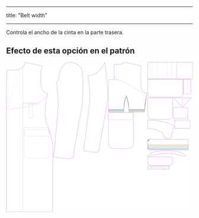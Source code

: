 - - -
title: "Belt width"
- - -

Controla el ancho de la cinta en la parte trasera.

## Efecto de esta opción en el patrón

![Esta imagen muestra el efecto de esta opción superponiendo varias variantes que tienen un valor diferente para esta opción](carlton_beltwidth_sample.svg "Efecto de esta opción en el patrón")
